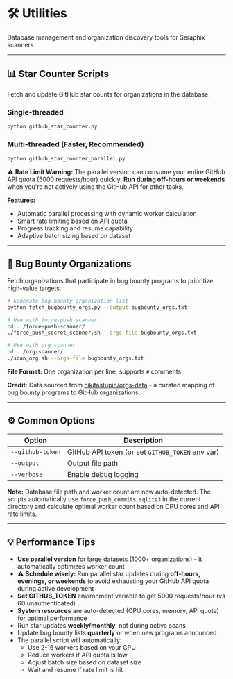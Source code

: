 # 🛠️ Utilities

Database management and organization discovery tools for Seraphix scanners.

---

## 📊 Star Counter Scripts

Fetch and update GitHub star counts for organizations in the database.

### Single-threaded
```bash
python github_star_counter.py
```

### Multi-threaded (Faster, Recommended)
```bash
python github_star_counter_parallel.py
```

⚠️ **Rate Limit Warning:** The parallel version can consume your entire GitHub API quota (5000 requests/hour) quickly. **Run during off-hours or weekends** when you're not actively using the GitHub API for other tasks.

**Features:** 
- Automatic parallel processing with dynamic worker calculation
- Smart rate limiting based on API quota
- Progress tracking and resume capability
- Adaptive batch sizing based on dataset

---

## 🎯 Bug Bounty Organizations

Fetch organizations that participate in bug bounty programs to prioritize high-value targets.

```bash
# Generate bug bounty organization list
python fetch_bugbounty_orgs.py --output bugbounty_orgs.txt

# Use with force-push scanner
cd ../force-push-scanner/
./force_push_secret_scanner.sh --orgs-file bugbounty_orgs.txt

# Use with org scanner
cd ../org-scanner/
./scan_org.sh --orgs-file bugbounty_orgs.txt
```

**File Format:** One organization per line, supports `#` comments

**Credit:** Data sourced from [nikitastupin/orgs-data](https://github.com/nikitastupin/orgs-data) - a curated mapping of bug bounty programs to GitHub organizations.

---

## ⚙️ Common Options

| Option | Description |
|--------|-------------|
| `--github-token` | GitHub API token (or set `GITHUB_TOKEN` env var) |
| `--output` | Output file path |
| `--verbose` | Enable debug logging |

**Note:** Database file path and worker count are now auto-detected. The scripts automatically use `force_push_commits.sqlite3` in the current directory and calculate optimal worker count based on CPU cores and API rate limits.

---

## 💡 Performance Tips

- **Use parallel version** for large datasets (1000+ organizations) - it automatically optimizes worker count
- **⚠️ Schedule wisely:** Run parallel star updates during **off-hours, evenings, or weekends** to avoid exhausting your GitHub API quota during active development
- **Set GITHUB_TOKEN** environment variable to get 5000 requests/hour (vs 60 unauthenticated)
- **System resources** are auto-detected (CPU cores, memory, API quota) for optimal performance
- Run star updates **weekly/monthly**, not during active scans
- Update bug bounty lists **quarterly** or when new programs announced
- The parallel script will automatically:
  - Use 2-16 workers based on your CPU
  - Reduce workers if API quota is low
  - Adjust batch size based on dataset size
  - Wait and resume if rate limit is hit